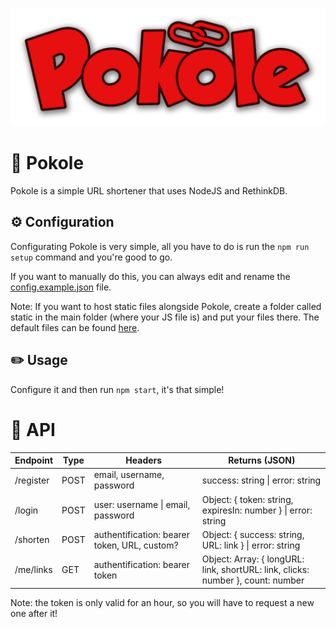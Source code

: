 ![Pokole](/assets/logo.png)

# 🔗 Pokole
Pokole is a simple URL shortener that uses NodeJS and RethinkDB.

## ⚙️ Configuration
Configurating Pokole is very simple, all you have to do is run the `npm run setup` command and you're good to go.

If you want to manually do this, you can always edit and rename the [config.example.json](/src/data/config.example.json) file.

Note: If you want to host static files alongside Pokole, create a folder called static in the main folder (where your JS file is) and put your files there. The default files can be found [here](/src/static).
## ✏️ Usage
Configure it and then run `npm start`, it's that simple!

# 📃 API

| Endpoint | Type | Headers                                              | Returns (JSON)                                                                           |
| -------- | ---- | ---------------------------------------------------- | ---------------------------------------------------------------------------------------- |
| /register| POST | email, username, password                            | success: string \| error: string                                                         |
| /login   | POST | user: username \| email, password                    | Object: { token: string, expiresIn: number } \| error: string                            |
| /shorten | POST | authentification: bearer token, URL, custom?         | Object: { success: string, URL: link } \| error: string                                  | 
| /me/links| GET  | authentification: bearer token                       | Object: Array: { longURL: link, shortURL: link, clicks: number }, count: number          |

Note: the token is only valid for an hour, so you will have to request a new one after it!
